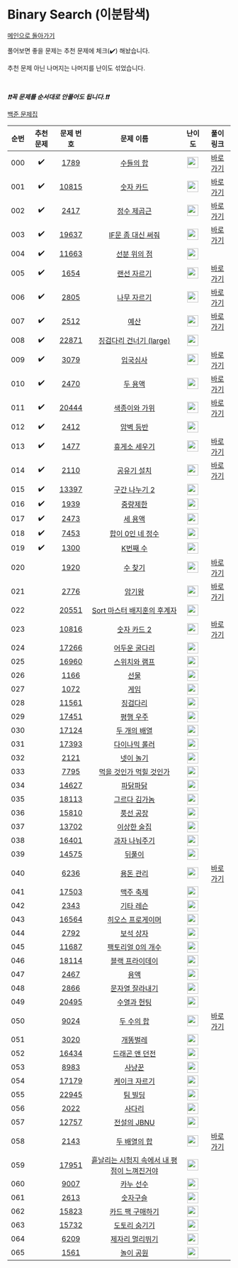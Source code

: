 # Binary Search (이분탐색)

[메인으로 돌아가기](https://github.com/tony9402/baekjoon)

풀어보면 좋을 문제는 추천 문제에 체크(:heavy_check_mark:) 해놨습니다.

추천 문제 아닌 나머지는 나머지를 난이도 섞었습니다.

<br>

***❗️❗️꼭 문제를 순서대로 안풀어도 됩니다.❗️❗️***

[백준 문제집](https://www.acmicpc.net/workbook/view/7277)


|순번|추천 문제|문제 번호|문제 이름|난이도|풀이 링크|
|:--:|:--:|:--:|:--:|:--:|:--:|
|000|:heavy_check_mark:|<a href="https://www.acmicpc.net/problem/1789" target="_blank">1789</a>|<a href="https://www.acmicpc.net/problem/1789" target="_blank">수들의 합</a>|<img height="25px" width="25px" src="https://static.solved.ac/tier_small/6.svg"/>|<a href="./../../solution/binary_search/1789" target="_blank">바로 가기</a>|
|001|:heavy_check_mark:|<a href="https://www.acmicpc.net/problem/10815" target="_blank">10815</a>|<a href="https://www.acmicpc.net/problem/10815" target="_blank">숫자 카드</a>|<img height="25px" width="25px" src="https://static.solved.ac/tier_small/6.svg"/>|<a href="./../../solution/binary_search/10815" target="_blank">바로 가기</a>|
|002|:heavy_check_mark:|<a href="https://www.acmicpc.net/problem/2417" target="_blank">2417</a>|<a href="https://www.acmicpc.net/problem/2417" target="_blank">정수 제곱근</a>|<img height="25px" width="25px" src="https://static.solved.ac/tier_small/7.svg"/>|<a href="./../../solution/binary_search/2417" target="_blank">바로 가기</a>|
|003|:heavy_check_mark:|<a href="https://www.acmicpc.net/problem/19637" target="_blank">19637</a>|<a href="https://www.acmicpc.net/problem/19637" target="_blank">IF문 좀 대신 써줘</a>|<img height="25px" width="25px" src="https://static.solved.ac/tier_small/8.svg"/>|<a href="./../../solution/binary_search/19637" target="_blank">바로 가기</a>|
|004|:heavy_check_mark:|<a href="https://www.acmicpc.net/problem/11663" target="_blank">11663</a>|<a href="https://www.acmicpc.net/problem/11663" target="_blank">선분 위의 점</a>|<img height="25px" width="25px" src="https://static.solved.ac/tier_small/8.svg"/>||
|005|:heavy_check_mark:|<a href="https://www.acmicpc.net/problem/1654" target="_blank">1654</a>|<a href="https://www.acmicpc.net/problem/1654" target="_blank">랜선 자르기</a>|<img height="25px" width="25px" src="https://static.solved.ac/tier_small/9.svg"/>|<a href="./../../solution/binary_search/1654" target="_blank">바로 가기</a>|
|006|:heavy_check_mark:|<a href="https://www.acmicpc.net/problem/2805" target="_blank">2805</a>|<a href="https://www.acmicpc.net/problem/2805" target="_blank">나무 자르기</a>|<img height="25px" width="25px" src="https://static.solved.ac/tier_small/9.svg"/>|<a href="./../../solution/binary_search/2805" target="_blank">바로 가기</a>|
|007|:heavy_check_mark:|<a href="https://www.acmicpc.net/problem/2512" target="_blank">2512</a>|<a href="https://www.acmicpc.net/problem/2512" target="_blank">예산</a>|<img height="25px" width="25px" src="https://static.solved.ac/tier_small/9.svg"/>|<a href="./../../solution/binary_search/2512" target="_blank">바로 가기</a>|
|008|:heavy_check_mark:|<a href="https://www.acmicpc.net/problem/22871" target="_blank">22871</a>|<a href="https://www.acmicpc.net/problem/22871" target="_blank">징검다리 건너기 (large)</a>|<img height="25px" width="25px" src="https://static.solved.ac/tier_small/10.svg"/>||
|009|:heavy_check_mark:|<a href="https://www.acmicpc.net/problem/3079" target="_blank">3079</a>|<a href="https://www.acmicpc.net/problem/3079" target="_blank">입국심사</a>|<img height="25px" width="25px" src="https://static.solved.ac/tier_small/11.svg"/>|<a href="./../../solution/binary_search/3079" target="_blank">바로 가기</a>|
|010|:heavy_check_mark:|<a href="https://www.acmicpc.net/problem/2470" target="_blank">2470</a>|<a href="https://www.acmicpc.net/problem/2470" target="_blank">두 용액</a>|<img height="25px" width="25px" src="https://static.solved.ac/tier_small/11.svg"/>|<a href="./../../solution/binary_search/2470" target="_blank">바로 가기</a>|
|011|:heavy_check_mark:|<a href="https://www.acmicpc.net/problem/20444" target="_blank">20444</a>|<a href="https://www.acmicpc.net/problem/20444" target="_blank">색종이와 가위</a>|<img height="25px" width="25px" src="https://static.solved.ac/tier_small/11.svg"/>|<a href="./../../solution/binary_search/20444" target="_blank">바로 가기</a>|
|012|:heavy_check_mark:|<a href="https://www.acmicpc.net/problem/2412" target="_blank">2412</a>|<a href="https://www.acmicpc.net/problem/2412" target="_blank">암벽 등반</a>|<img height="25px" width="25px" src="https://static.solved.ac/tier_small/12.svg"/>||
|013|:heavy_check_mark:|<a href="https://www.acmicpc.net/problem/1477" target="_blank">1477</a>|<a href="https://www.acmicpc.net/problem/1477" target="_blank">휴게소 세우기</a>|<img height="25px" width="25px" src="https://static.solved.ac/tier_small/12.svg"/>|<a href="./../../solution/binary_search/1477" target="_blank">바로 가기</a>|
|014|:heavy_check_mark:|<a href="https://www.acmicpc.net/problem/2110" target="_blank">2110</a>|<a href="https://www.acmicpc.net/problem/2110" target="_blank">공유기 설치</a>|<img height="25px" width="25px" src="https://static.solved.ac/tier_small/12.svg"/>|<a href="./../../solution/binary_search/2110" target="_blank">바로 가기</a>|
|015|:heavy_check_mark:|<a href="https://www.acmicpc.net/problem/13397" target="_blank">13397</a>|<a href="https://www.acmicpc.net/problem/13397" target="_blank">구간 나누기 2</a>|<img height="25px" width="25px" src="https://static.solved.ac/tier_small/12.svg"/>||
|016|:heavy_check_mark:|<a href="https://www.acmicpc.net/problem/1939" target="_blank">1939</a>|<a href="https://www.acmicpc.net/problem/1939" target="_blank">중량제한</a>|<img height="25px" width="25px" src="https://static.solved.ac/tier_small/13.svg"/>||
|017|:heavy_check_mark:|<a href="https://www.acmicpc.net/problem/2473" target="_blank">2473</a>|<a href="https://www.acmicpc.net/problem/2473" target="_blank">세 용액</a>|<img height="25px" width="25px" src="https://static.solved.ac/tier_small/13.svg"/>||
|018|:heavy_check_mark:|<a href="https://www.acmicpc.net/problem/7453" target="_blank">7453</a>|<a href="https://www.acmicpc.net/problem/7453" target="_blank">합이 0인 네 정수</a>|<img height="25px" width="25px" src="https://static.solved.ac/tier_small/14.svg"/>||
|019|:heavy_check_mark:|<a href="https://www.acmicpc.net/problem/1300" target="_blank">1300</a>|<a href="https://www.acmicpc.net/problem/1300" target="_blank">K번째 수</a>|<img height="25px" width="25px" src="https://static.solved.ac/tier_small/15.svg"/>||
|020||<a href="https://www.acmicpc.net/problem/1920" target="_blank">1920</a>|<a href="https://www.acmicpc.net/problem/1920" target="_blank">수 찾기</a>|<img height="25px" width="25px" src="https://static.solved.ac/tier_small/7.svg"/>|<a href="./../../solution/binary_search/1920" target="_blank">바로 가기</a>|
|021||<a href="https://www.acmicpc.net/problem/2776" target="_blank">2776</a>|<a href="https://www.acmicpc.net/problem/2776" target="_blank">암기왕</a>|<img height="25px" width="25px" src="https://static.solved.ac/tier_small/7.svg"/>|<a href="./../../solution/binary_search/2776" target="_blank">바로 가기</a>|
|022||<a href="https://www.acmicpc.net/problem/20551" target="_blank">20551</a>|<a href="https://www.acmicpc.net/problem/20551" target="_blank">Sort 마스터 배지훈의 후계자</a>|<img height="25px" width="25px" src="https://static.solved.ac/tier_small/7.svg"/>||
|023||<a href="https://www.acmicpc.net/problem/10816" target="_blank">10816</a>|<a href="https://www.acmicpc.net/problem/10816" target="_blank">숫자 카드 2</a>|<img height="25px" width="25px" src="https://static.solved.ac/tier_small/7.svg"/>|<a href="./../../solution/binary_search/10816" target="_blank">바로 가기</a>|
|024||<a href="https://www.acmicpc.net/problem/17266" target="_blank">17266</a>|<a href="https://www.acmicpc.net/problem/17266" target="_blank">어두운 굴다리</a>|<img height="25px" width="25px" src="https://static.solved.ac/tier_small/7.svg"/>||
|025||<a href="https://www.acmicpc.net/problem/16960" target="_blank">16960</a>|<a href="https://www.acmicpc.net/problem/16960" target="_blank">스위치와 램프</a>|<img height="25px" width="25px" src="https://static.solved.ac/tier_small/7.svg"/>||
|026||<a href="https://www.acmicpc.net/problem/1166" target="_blank">1166</a>|<a href="https://www.acmicpc.net/problem/1166" target="_blank">선물</a>|<img height="25px" width="25px" src="https://static.solved.ac/tier_small/8.svg"/>||
|027||<a href="https://www.acmicpc.net/problem/1072" target="_blank">1072</a>|<a href="https://www.acmicpc.net/problem/1072" target="_blank">게임</a>|<img height="25px" width="25px" src="https://static.solved.ac/tier_small/8.svg"/>||
|028||<a href="https://www.acmicpc.net/problem/11561" target="_blank">11561</a>|<a href="https://www.acmicpc.net/problem/11561" target="_blank">징검다리</a>|<img height="25px" width="25px" src="https://static.solved.ac/tier_small/8.svg"/>||
|029||<a href="https://www.acmicpc.net/problem/17451" target="_blank">17451</a>|<a href="https://www.acmicpc.net/problem/17451" target="_blank">평행 우주</a>|<img height="25px" width="25px" src="https://static.solved.ac/tier_small/8.svg"/>||
|030||<a href="https://www.acmicpc.net/problem/17124" target="_blank">17124</a>|<a href="https://www.acmicpc.net/problem/17124" target="_blank">두 개의 배열</a>|<img height="25px" width="25px" src="https://static.solved.ac/tier_small/8.svg"/>||
|031||<a href="https://www.acmicpc.net/problem/17393" target="_blank">17393</a>|<a href="https://www.acmicpc.net/problem/17393" target="_blank">다이나믹 롤러</a>|<img height="25px" width="25px" src="https://static.solved.ac/tier_small/8.svg"/>||
|032||<a href="https://www.acmicpc.net/problem/2121" target="_blank">2121</a>|<a href="https://www.acmicpc.net/problem/2121" target="_blank">넷이 놀기</a>|<img height="25px" width="25px" src="https://static.solved.ac/tier_small/8.svg"/>||
|033||<a href="https://www.acmicpc.net/problem/7795" target="_blank">7795</a>|<a href="https://www.acmicpc.net/problem/7795" target="_blank">먹을 것인가 먹힐 것인가</a>|<img height="25px" width="25px" src="https://static.solved.ac/tier_small/8.svg"/>||
|034||<a href="https://www.acmicpc.net/problem/14627" target="_blank">14627</a>|<a href="https://www.acmicpc.net/problem/14627" target="_blank">파닭파닭</a>|<img height="25px" width="25px" src="https://static.solved.ac/tier_small/9.svg"/>||
|035||<a href="https://www.acmicpc.net/problem/18113" target="_blank">18113</a>|<a href="https://www.acmicpc.net/problem/18113" target="_blank">그르다 김가놈</a>|<img height="25px" width="25px" src="https://static.solved.ac/tier_small/9.svg"/>||
|036||<a href="https://www.acmicpc.net/problem/15810" target="_blank">15810</a>|<a href="https://www.acmicpc.net/problem/15810" target="_blank">풍선 공장</a>|<img height="25px" width="25px" src="https://static.solved.ac/tier_small/9.svg"/>||
|037||<a href="https://www.acmicpc.net/problem/13702" target="_blank">13702</a>|<a href="https://www.acmicpc.net/problem/13702" target="_blank">이상한 술집</a>|<img height="25px" width="25px" src="https://static.solved.ac/tier_small/9.svg"/>||
|038||<a href="https://www.acmicpc.net/problem/16401" target="_blank">16401</a>|<a href="https://www.acmicpc.net/problem/16401" target="_blank">과자 나눠주기</a>|<img height="25px" width="25px" src="https://static.solved.ac/tier_small/9.svg"/>||
|039||<a href="https://www.acmicpc.net/problem/14575" target="_blank">14575</a>|<a href="https://www.acmicpc.net/problem/14575" target="_blank">뒤풀이</a>|<img height="25px" width="25px" src="https://static.solved.ac/tier_small/10.svg"/>||
|040||<a href="https://www.acmicpc.net/problem/6236" target="_blank">6236</a>|<a href="https://www.acmicpc.net/problem/6236" target="_blank">용돈 관리</a>|<img height="25px" width="25px" src="https://static.solved.ac/tier_small/10.svg"/>|<a href="./../../solution/binary_search/6236" target="_blank">바로 가기</a>|
|041||<a href="https://www.acmicpc.net/problem/17503" target="_blank">17503</a>|<a href="https://www.acmicpc.net/problem/17503" target="_blank">맥주 축제</a>|<img height="25px" width="25px" src="https://static.solved.ac/tier_small/10.svg"/>||
|042||<a href="https://www.acmicpc.net/problem/2343" target="_blank">2343</a>|<a href="https://www.acmicpc.net/problem/2343" target="_blank">기타 레슨</a>|<img height="25px" width="25px" src="https://static.solved.ac/tier_small/10.svg"/>||
|043||<a href="https://www.acmicpc.net/problem/16564" target="_blank">16564</a>|<a href="https://www.acmicpc.net/problem/16564" target="_blank">히오스 프로게이머</a>|<img height="25px" width="25px" src="https://static.solved.ac/tier_small/10.svg"/>||
|044||<a href="https://www.acmicpc.net/problem/2792" target="_blank">2792</a>|<a href="https://www.acmicpc.net/problem/2792" target="_blank">보석 상자</a>|<img height="25px" width="25px" src="https://static.solved.ac/tier_small/10.svg"/>||
|045||<a href="https://www.acmicpc.net/problem/11687" target="_blank">11687</a>|<a href="https://www.acmicpc.net/problem/11687" target="_blank">팩토리얼 0의 개수</a>|<img height="25px" width="25px" src="https://static.solved.ac/tier_small/10.svg"/>||
|046||<a href="https://www.acmicpc.net/problem/18114" target="_blank">18114</a>|<a href="https://www.acmicpc.net/problem/18114" target="_blank">블랙 프라이데이</a>|<img height="25px" width="25px" src="https://static.solved.ac/tier_small/11.svg"/>||
|047||<a href="https://www.acmicpc.net/problem/2467" target="_blank">2467</a>|<a href="https://www.acmicpc.net/problem/2467" target="_blank">용액</a>|<img height="25px" width="25px" src="https://static.solved.ac/tier_small/11.svg"/>||
|048||<a href="https://www.acmicpc.net/problem/2866" target="_blank">2866</a>|<a href="https://www.acmicpc.net/problem/2866" target="_blank">문자열 잘라내기</a>|<img height="25px" width="25px" src="https://static.solved.ac/tier_small/11.svg"/>||
|049||<a href="https://www.acmicpc.net/problem/20495" target="_blank">20495</a>|<a href="https://www.acmicpc.net/problem/20495" target="_blank">수열과 헌팅</a>|<img height="25px" width="25px" src="https://static.solved.ac/tier_small/11.svg"/>||
|050||<a href="https://www.acmicpc.net/problem/9024" target="_blank">9024</a>|<a href="https://www.acmicpc.net/problem/9024" target="_blank">두 수의 합</a>|<img height="25px" width="25px" src="https://static.solved.ac/tier_small/11.svg"/>|<a href="./../../solution/binary_search/9024" target="_blank">바로 가기</a>|
|051||<a href="https://www.acmicpc.net/problem/3020" target="_blank">3020</a>|<a href="https://www.acmicpc.net/problem/3020" target="_blank">개똥벌레</a>|<img height="25px" width="25px" src="https://static.solved.ac/tier_small/11.svg"/>||
|052||<a href="https://www.acmicpc.net/problem/16434" target="_blank">16434</a>|<a href="https://www.acmicpc.net/problem/16434" target="_blank">드래곤 앤 던전</a>|<img height="25px" width="25px" src="https://static.solved.ac/tier_small/12.svg"/>||
|053||<a href="https://www.acmicpc.net/problem/8983" target="_blank">8983</a>|<a href="https://www.acmicpc.net/problem/8983" target="_blank">사냥꾼</a>|<img height="25px" width="25px" src="https://static.solved.ac/tier_small/12.svg"/>||
|054||<a href="https://www.acmicpc.net/problem/17179" target="_blank">17179</a>|<a href="https://www.acmicpc.net/problem/17179" target="_blank">케이크 자르기</a>|<img height="25px" width="25px" src="https://static.solved.ac/tier_small/12.svg"/>||
|055||<a href="https://www.acmicpc.net/problem/22945" target="_blank">22945</a>|<a href="https://www.acmicpc.net/problem/22945" target="_blank">팀 빌딩</a>|<img height="25px" width="25px" src="https://static.solved.ac/tier_small/12.svg"/>||
|056||<a href="https://www.acmicpc.net/problem/2022" target="_blank">2022</a>|<a href="https://www.acmicpc.net/problem/2022" target="_blank">사다리</a>|<img height="25px" width="25px" src="https://static.solved.ac/tier_small/12.svg"/>||
|057||<a href="https://www.acmicpc.net/problem/12757" target="_blank">12757</a>|<a href="https://www.acmicpc.net/problem/12757" target="_blank">전설의 JBNU</a>|<img height="25px" width="25px" src="https://static.solved.ac/tier_small/13.svg"/>||
|058||<a href="https://www.acmicpc.net/problem/2143" target="_blank">2143</a>|<a href="https://www.acmicpc.net/problem/2143" target="_blank">두 배열의 합</a>|<img height="25px" width="25px" src="https://static.solved.ac/tier_small/13.svg"/>|<a href="./../../solution/binary_search/2143" target="_blank">바로 가기</a>|
|059||<a href="https://www.acmicpc.net/problem/17951" target="_blank">17951</a>|<a href="https://www.acmicpc.net/problem/17951" target="_blank">흩날리는 시험지 속에서 내 평점이 느껴진거야</a>|<img height="25px" width="25px" src="https://static.solved.ac/tier_small/13.svg"/>||
|060||<a href="https://www.acmicpc.net/problem/9007" target="_blank">9007</a>|<a href="https://www.acmicpc.net/problem/9007" target="_blank">카누 선수</a>|<img height="25px" width="25px" src="https://static.solved.ac/tier_small/14.svg"/>||
|061||<a href="https://www.acmicpc.net/problem/2613" target="_blank">2613</a>|<a href="https://www.acmicpc.net/problem/2613" target="_blank">숫자구슬</a>|<img height="25px" width="25px" src="https://static.solved.ac/tier_small/14.svg"/>||
|062||<a href="https://www.acmicpc.net/problem/15823" target="_blank">15823</a>|<a href="https://www.acmicpc.net/problem/15823" target="_blank">카드 팩 구매하기</a>|<img height="25px" width="25px" src="https://static.solved.ac/tier_small/14.svg"/>||
|063||<a href="https://www.acmicpc.net/problem/15732" target="_blank">15732</a>|<a href="https://www.acmicpc.net/problem/15732" target="_blank">도토리 숨기기</a>|<img height="25px" width="25px" src="https://static.solved.ac/tier_small/14.svg"/>||
|064||<a href="https://www.acmicpc.net/problem/6209" target="_blank">6209</a>|<a href="https://www.acmicpc.net/problem/6209" target="_blank">제자리 멀리뛰기</a>|<img height="25px" width="25px" src="https://static.solved.ac/tier_small/14.svg"/>||
|065||<a href="https://www.acmicpc.net/problem/1561" target="_blank">1561</a>|<a href="https://www.acmicpc.net/problem/1561" target="_blank">놀이 공원</a>|<img height="25px" width="25px" src="https://static.solved.ac/tier_small/15.svg"/>||